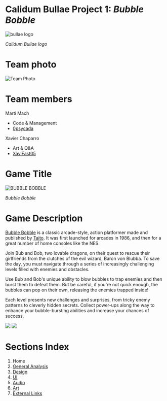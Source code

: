 # Calidum Bullae Project 1: _Bubble Bobble_

![bullae logo](https://github.com/XaviFast05/-Calidum-Bullae-Project-1-Bubble-Bobble/assets/157905893/06f05f36-d3e3-4191-8d22-47ee36a4a5a8)

_Calidum Bullae logo_

# Team photo

![Team Photo](https://github.com/XaviFast05/-Calidum-Bullae-Project-1-Bubble-Bobble.github.io/blob/gh-pages/Resources/Home-Images/GroupFoto.png)

# Team members

Martí Mach

* Code & Management
* [0psycada](https://github.com/0psycada)

Xavier Chaparro

* Art & Q&A
* [XaviFast05](https://github.com/XaviFast05)

# Game Title
![BUBBLE BOBBLE](https://i.pinimg.com/originals/16/a6/ee/16a6eef871867c66a60e9dd43d5753c4.png)

_Bubble Bobble_

# Game Description

[Bubble Bobble](https://en.wikipedia.org/wiki/Bubble_Bobble_(video_game)) is a classic arcade-style, action platformer made and published by [Taito](https://en.wikipedia.org/wiki/Taito). It was first launched for arcades in 1986, and then for a great number of home consoles like the NES.

Join Bub and Bob, two lovable dragons, on their quest to rescue their girlfriends from the clutches of the evil wizard, Baron von Blubba. To save the day, you must navigate through a series of increasingly challenging levels filled with enemies and obstacles.

Use Bub and Bob's unique ability to blow bubbles to trap enemies and then burst them to defeat them. But be careful, if you're not quick enough, the bubbles can pop on their own, releasing the enemies trapped inside!

Each level presents new challenges and surprises, from tricky enemy patterns to cleverly hidden secrets. Collect power-ups along the way to enhance your bubble-bursting abilities and increase your chances of success.


![](https://i.ytimg.com/vi/30tApcSaeYs/maxresdefault.jpg)
![](https://i.pinimg.com/originals/bb/07/0f/bb070ff1ae816d3d552815add8f1d1f9.gif)

# Sections Index

1. Home
2. [General Analysis](https://github.com/XaviFast05/-NomProvisional-Project-1-Bubble-Bobble/wiki/General-Analysis)
3. [Design](https://github.com/XaviFast05/-NomProvisional-Project-1-Bubble-Bobble/wiki/Design)
4. [UI](https://github.com/XaviFast05/-NomProvisional-Project-1-Bubble-Bobble/wiki/UI)
5. [Audio](https://github.com/XaviFast05/-NomProvisional-Project-1-Bubble-Bobble/wiki/Audio)
6. [Art](https://github.com/XaviFast05/-NomProvisional-Project-1-Bubble-Bobble/wiki/Art)
7. [External Links](https://github.com/XaviFast05/-NomProvisional-Project-1-Bubble-Bobble/wiki/External-Links)

